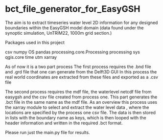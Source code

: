 # bct_file_generator_for_EasyGSH
The aim is to extract timeseries water level 2D information for any designed boundaries within the EasyGSH model domain  (data found under the synoptic simulation, UnTRIM22, 1000m grid section.)

Packages used in this project

csv 
numpy 
OS 
pandas 
processing.core.Processing 
processing 
sys 
qgis.core 
time 
utm 
xarray 


As of now it is a two part process
The first process requires the .bnd file and .grd file that one can generate from the Delft3D GUI
In this process the real world coordinates are extracted from these files and exported as a .csv file

The second process requires the mdf file, the waterlevel netcdf file from easygsh and the csv file created from process one.
This part generates the .bct file in the same name as the mdf file. As an overview this process uses the xarray module to select and extract the water level data , where the locations are specified by the process one csv file. The data is then stored in lists with the boundary name as keys, which is then looped with the header information and written in the required .bct format. 

Please run just the main.py file for results.
